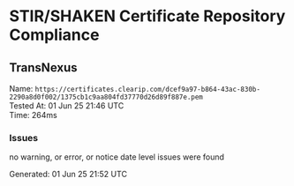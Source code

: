 # STIR/SHAKEN Certificate Repository Compliance

## TransNexus

Name: `https://certificates.clearip.com/dcef9a97-b864-43ac-830b-2290a8d0f002/1375cb1c9aa804fd37770d26d89f887e.pem`\
Tested At: 01 Jun 25 21:46 UTC\
Time: 264ms

### Issues

no warning, or error, or notice date level issues were found

Generated: 01 Jun 25 21:52 UTC